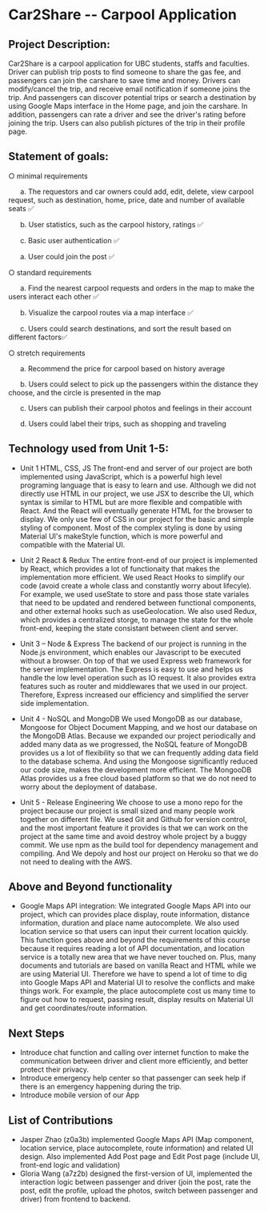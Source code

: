 # Car2Share -- Carpool Application

## Project Description:

Car2Share is a carpool application for UBC students, staffs and faculties. Driver can publish trip posts to find someone to share the gas fee, and passengers can join the carshare to save time and money. Drivers can modify/cancel the trip, and receive email notification if someone joins the trip. And passengers can discover potential trips or search a destination by using Google Maps interface in the Home page, and join the carshare. In addition, passengers can rate a driver and see the driver's rating before joining the trip. Users can also publish pictures of the trip in their profile page.


## Statement of goals:
○ minimal requirements

&nbsp;&nbsp;&nbsp;&nbsp;&nbsp;&nbsp;a. The requestors and car owners could add, edit, delete, view carpool request, such as destination, home, price, date and number of available seats ✅

&nbsp;&nbsp;&nbsp;&nbsp;&nbsp;&nbsp;b. User statistics, such as the carpool history, ratings ✅

&nbsp;&nbsp;&nbsp;&nbsp;&nbsp;&nbsp;c. Basic user authentication ✅

&nbsp;&nbsp;&nbsp;&nbsp;&nbsp;&nbsp;a. User could join the post ✅

○ standard requirements

&nbsp;&nbsp;&nbsp;&nbsp;&nbsp;&nbsp;a. Find the nearest carpool requests and orders in the map to make the users interact each other ✅

&nbsp;&nbsp;&nbsp;&nbsp;&nbsp;&nbsp;b. Visualize the carpool routes via a map interface ✅

&nbsp;&nbsp;&nbsp;&nbsp;&nbsp;&nbsp;c. Users could search destinations, and sort the result based on different factors✅

○ stretch requirements

&nbsp;&nbsp;&nbsp;&nbsp;&nbsp;&nbsp;a. Recommend the price for carpool based on history average

&nbsp;&nbsp;&nbsp;&nbsp;&nbsp;&nbsp;b. Users could select to pick up the passengers within the distance they choose, and the circle is presented in the map

&nbsp;&nbsp;&nbsp;&nbsp;&nbsp;&nbsp;c. Users can publish their carpool photos and feelings in their account

&nbsp;&nbsp;&nbsp;&nbsp;&nbsp;&nbsp;d. Users could label their trips, such as shopping and traveling

## Technology used from Unit 1-5:
- Unit 1 HTML, CSS, JS
  The front-end and server of our project are both implemented using JavaScript, which is a powerful high level programing language that is easy to learn and use.  Although we did not directly use HTML in our project, we use JSX to describe the UI, which syntax is similar to HTML but are more flexible and compatible with React. And the React will eventually generate HTML for the browser to display. We only use few of CSS in our project for the basic and simple styling of component. Most of the complex styling is done by using Material UI's makeStyle function, which is more powerful and compatible with the Material UI. 
  
- Unit 2 React & Redux
  The entire front-end of our project is implemented by React, which provides a lot of functionaity that makes the implementation more efficient. We used React Hooks to simplify our code (avoid create a whole class and constantly worry about lifecyle). For example, we used useState to store and pass those state variales that need to be updated and rendered between functional components, and other external hooks such as useGeolocation. We also used Redux, which provides a centralized storge, to manage the state for the whole front-end, keeping the state consistant between client and server.
  
- Unit 3 – Node & Express
The backend of our project is running in the Node.js environment, which enables our Javascript to be executed without a browser. On top of that we used Express web framework for the server implementation. The Express is easy to use and helps us handle the low level operation such as IO request. It also provides extra features such as router and middlewares that we used in our project. Therefore, Express increased our efficiency and simplified the server side implementation.

- Unit 4 - NoSQL and MongoDB
We used MongoDB as our database, Mongoose for Object Document Mapping, and we host our database on the MongoDB Atlas. Because we expanded our project periodically and added many data as we progressed, the NoSQL feature of MongoDB provides us a lot of flexibility so that we can frequently adding data field to the database schema. And using the Mongoose significantly reduced our code size, makes the development more efficient. The MongooDB Atlas provides us a free cloud based platform so that we do not need to worry about the deployment of database.

- Unit 5 - Release Engineering
We choose to use a mono repo for the project because our project is small sized and many people work together on different file. We used Git and Github for version control, and the most important feature it provides is that we can work on the project at the same time and avoid destroy whole project by a buggy commit. We use npm as the build tool for dependency management and compiling. And We depoly and host our project on Heroku so that we do not need to dealing with the AWS.


## Above and Beyond functionality
- Google Maps API integration: We integrated Google Maps API into our project, which can provides place display, route information, distance information, duration and place name autocomplete. We also used location service so that users can input their current location quickly. This function goes above and beyond the requirements of this course because it requires reading a lot of API documentation, and location service is a totally new area that we have never touched on. Plus, many documents and tutorials are based on vanilla React and HTML while we are using Material UI. Therefore we have to spend a lot of time to dig into Google Maps API and Material UI to resolve the conflicts and make things work. For example, the place autocomplete cost us many time to figure out how to request, passing result, display results on Material UI and get coordinates/route information. 

## Next Steps
- Introduce chat function and calling over internet function to make the communication between driver and client more efficiently, and better protect their privacy.
- Introduce emergency help center so that passenger can seek help if there is an emergency happening during the trip.
- Introduce mobile version of our App

## List of Contributions
- Jasper Zhao (z0a3b) implemented Google Maps API (Map component, location service, place autocomplete, route information) and related UI design. Also implemented Add Post page and Edit Post page (include UI, front-end logic and validation)
- Gloria Wang (a7z2b) designed the first-version of UI, implemented the interaction logic between passenger and driver (join the post, rate the post, edit the profile, upload the photos, switch between passenger and driver) from frontend to backend.
  
